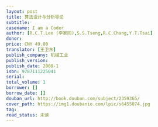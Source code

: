 ```yaml
---
layout: post
title: 算法设计与分析导论
subtitle: 
casename: I am a Coder
author: [R.C.T.Lee (李家同),S.S.Tseng,R.C.Chang,Y.T.Tsai]
donor: 
price: CNY 49.00
translator: [王卫东]
publish_company: 机械工业
publish_version: 
publish_date: 2008-1
isbn: 9787111225041
serial: 
total_volume: 1
borrower: []
borrow_date: []
douban_url: http://book.douban.com/subject/2359365/
cover_path: https://img1.doubanio.com/lpic/s6455074.jpg
tag: 
read_status: 未读
---
```

